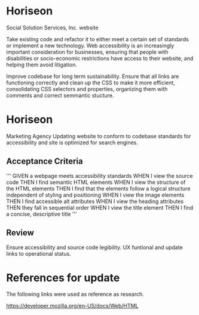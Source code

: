 # Horiseon
Social Solution Services, Inc. website

Take existing code and refactor it to either meet a certain set of standards or implement a new technology. Web accessibility is an increasingly important consideration for businesses, ensuring that people with disabilities or socio-economic restrictions have access to their website, and helping them avoid litigation.

Improve codebase for long term sustainability. Ensure that all links are functioning correctly and clean up the CSS to make it more efficient, consolidating CSS selectors and properties, organizing them with comments and correct semmantic stucture.

# Horiseon
Marketing Agency
Updating website to conform to codebase standards for accessibility and site is optimized for search engines.

## Acceptance Criteria

'''
GIVEN a webpage meets accessibility standards
WHEN I view the source code
THEN I find semantic HTML elements
WHEN I view the structure of the HTML elements
THEN I find that the elements follow a logical structure independent of styling and positioning
WHEN I view the image elements
THEN I find accessible alt attributes
WHEN I view the heading attributes
THEN they fall in sequential order
WHEN I view the title element
THEN I find a concise, descriptive title
'''
## Review

Ensure accessibility and source code legibility. UX funtional and update links to operational status.

# References for update 

The following links were used as reference as research.

https://developer.mozilla.org/en-US/docs/Web/HTML


